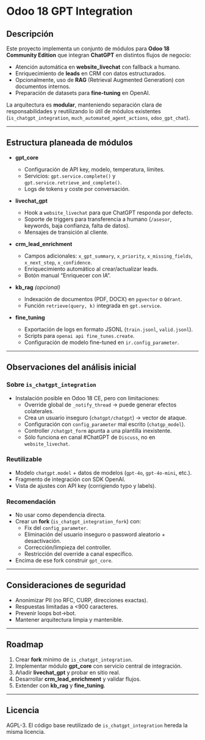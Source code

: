 # Odoo 18 GPT Integration

## Descripción
Este proyecto implementa un conjunto de módulos para **Odoo 18 Community Edition** que integran **ChatGPT** en distintos flujos de negocio:
- Atención automática en **website_livechat** con fallback a humano.
- Enriquecimiento de **leads** en CRM con datos estructurados.
- Opcionalmente, uso de **RAG** (Retrieval Augmented Generation) con documentos internos.
- Preparación de datasets para **fine-tuning** en OpenAI.

La arquitectura es **modular**, manteniendo separación clara de responsabilidades y reutilizando lo útil de módulos existentes (`is_chatgpt_integration`, `much_automated_agent_actions`, `odoo_gpt_chat`).

---

## Estructura planeada de módulos

- **gpt_core**
  - Configuración de API key, modelo, temperatura, límites.
  - Servicios: `gpt.service.complete()` y `gpt.service.retrieve_and_complete()`.
  - Logs de tokens y coste por conversación.

- **livechat_gpt**
  - Hook a `website_livechat` para que ChatGPT responda por defecto.
  - Soporte de triggers para transferencia a humano (`/asesor`, keywords, baja confianza, falta de datos).
  - Mensajes de transición al cliente.

- **crm_lead_enrichment**
  - Campos adicionales: `x_gpt_summary`, `x_priority`, `x_missing_fields`, `x_next_step`, `x_confidence`.
  - Enriquecimiento automático al crear/actualizar leads.
  - Botón manual “Enriquecer con IA”.

- **kb_rag** *(opcional)*
  - Indexación de documentos (PDF, DOCX) en `pgvector` o `Qdrant`.
  - Función `retrieve(query, k)` integrada en `gpt.service`.

- **fine_tuning**
  - Exportación de logs en formato JSONL (`train.jsonl`, `valid.jsonl`).
  - Scripts para `openai api fine_tunes.create`.
  - Configuración de modelo fine-tuned en `ir.config_parameter`.

---

## Observaciones del análisis inicial

### Sobre `is_chatgpt_integration`
- Instalación posible en Odoo 18 CE, pero con limitaciones:
  - Override global de `_notify_thread` → puede generar efectos colaterales.
  - Crea un usuario inseguro (`chatgpt/chatgpt`) → vector de ataque.
  - Configuración con `config_parameter` mal escrito (`chatgp_model`).
  - Controller `/chatgpt_form` apunta a una plantilla inexistente.
  - Sólo funciona en canal #ChatGPT de `Discuss`, no en `website_livechat`.

### Reutilizable
- Modelo `chatgpt.model` + datos de modelos (`gpt-4o`, `gpt-4o-mini`, etc.).
- Fragmento de integración con SDK OpenAI.
- Vista de ajustes con API key (corrigiendo typo y labels).

### Recomendación
- No usar como dependencia directa.
- Crear un **fork** (`is_chatgpt_integration_fork`) con:
  - Fix del `config_parameter`.
  - Eliminación del usuario inseguro o password aleatorio + desactivación.
  - Corrección/limpieza del controller.
  - Restricción del override a canal específico.
- Encima de ese fork construir `gpt_core`.

---

## Consideraciones de seguridad
- Anonimizar PII (no RFC, CURP, direcciones exactas).
- Respuestas limitadas a <900 caracteres.
- Prevenir loops bot→bot.
- Mantener arquitectura limpia y mantenible.

---

## Roadmap
1. Crear **fork** mínimo de `is_chatgpt_integration`.
2. Implementar módulo **gpt_core** con servicio central de integración.
3. Añadir **livechat_gpt** y probar en sitio real.
4. Desarrollar **crm_lead_enrichment** y validar flujos.
5. Extender con **kb_rag** y **fine_tuning**.

---

## Licencia
AGPL-3. El código base reutilizado de `is_chatgpt_integration` hereda la misma licencia.
